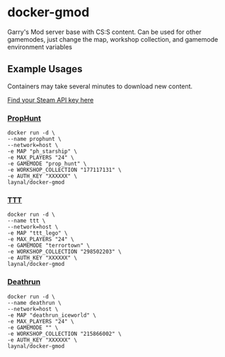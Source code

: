 # docker-gmod
Garry's Mod server base with CS:S content. Can be used for other gamemodes, just change the map, workshop collection, and gamemode environment variables

## Example Usages
Containers may take several minutes to download new content.

[Find your Steam API key here](https://steamcommunity.com/dev/apikey)

### [PropHunt](https://steamcommunity.com/sharedfiles/filedetails/?id=177117131)
```
docker run -d \
--name prophunt \
--network=host \
-e MAP "ph_starship" \
-e MAX_PLAYERS "24" \
-e GAMEMODE "prop_hunt" \
-e WORKSHOP_COLLECTION "177117131" \
-e AUTH_KEY "XXXXXX" \
laynal/docker-gmod
```

### [TTT](https://steamcommunity.com/sharedfiles/filedetails/?id=298502203)
```
docker run -d \
--name ttt \
--network=host \
-e MAP "ttt_lego" \
-e MAX_PLAYERS "24" \
-e GAMEMODE "terrortown" \
-e WORKSHOP_COLLECTION "298502203" \
-e AUTH_KEY "XXXXXX" \
laynal/docker-gmod
```

### [Deathrun](https://steamcommunity.com/sharedfiles/filedetails/?id=215866002)
```
docker run -d \
--name deathrun \
--network=host \
-e MAP "deathrun_iceworld" \
-e MAX_PLAYERS "24" \
-e GAMEMODE "" \
-e WORKSHOP_COLLECTION "215866002" \
-e AUTH_KEY "XXXXXX" \
laynal/docker-gmod
```

